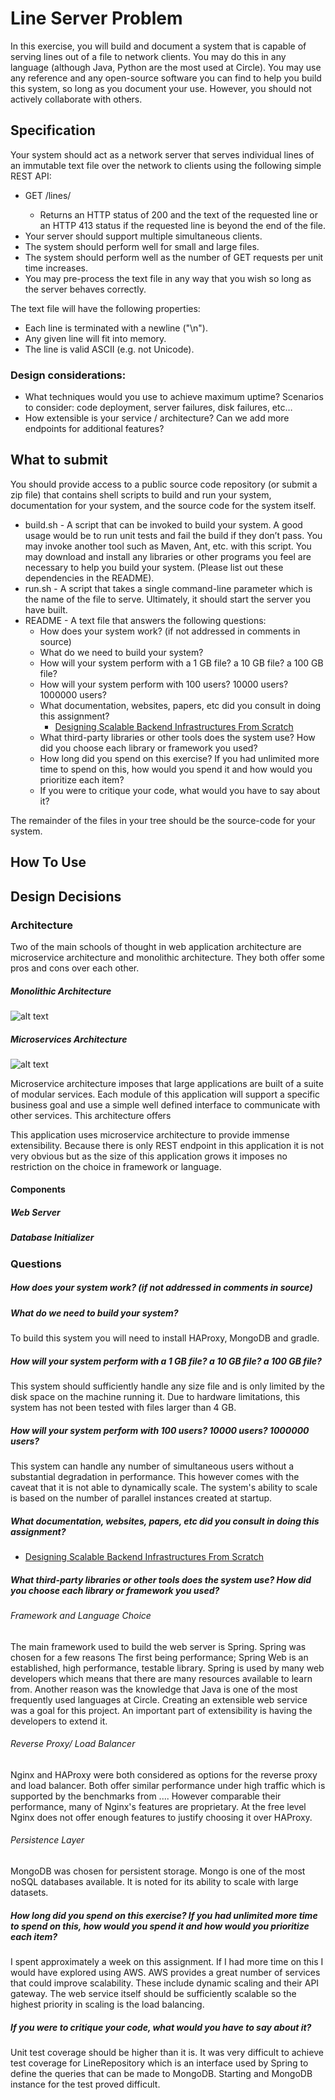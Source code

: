# Line Server Problem
In this exercise, you will build and document a system that is capable of serving lines out of a
file to network clients. You may do this in any language (although Java, Python are the most
used at Circle). You may use any reference and any open-source software you can find to help
you build this system, so long as you document your use. However, you should not actively
collaborate with others.

## Specification
Your system should act as a network server that serves individual lines of an immutable text file
over the network to clients using the following simple REST API:
* GET /lines/<line index>
  * Returns an HTTP status of 200 and the text of the requested line or an HTTP 413 status if the requested line is beyond the end of the file.
* Your server should support multiple simultaneous clients.
* The system should perform well for small and large files.
* The system should perform well as the number of GET requests per unit time increases.
* You may pre-process the text file in any way that you wish so long as the server behaves
correctly.

The text file will have the following properties:
* Each line is terminated with a newline ("\n").
* Any given line will fit into memory.
* The line is valid ASCII (e.g. not Unicode).

### Design considerations:
* What techniques would you use to achieve maximum uptime? Scenarios to consider:
code deployment, server failures, disk failures, etc…
* How extensible is your service / architecture? Can we add more endpoints for additional
features?
## What to submit
You should provide access to a public source code repository (or submit a zip file) that contains
shell scripts to build and run your system, documentation for your system, and the source code
for the system itself.
* build.sh​ - A script that can be invoked to build your system. A good usage would be to
run unit tests and fail the build if they don’t pass. You may invoke another tool such as
Maven, Ant, etc. with this script. You may download and install any libraries or other
programs you feel are necessary to help you build your system. (Please list out these
dependencies in the README).
* run.sh​ - A script that takes a single command-line parameter which is the name of the
file to serve. Ultimately, it should start the server you have built.
* README​ - A text file that answers the following questions:
  * How does your system work? (if not addressed in comments in source)
  * What do we need to build your system?
  * How will your system perform with a 1 GB file? a 10 GB file? a 100 GB file?
  * How will your system perform with 100 users? 10000 users? 1000000 users?
  * What documentation, websites, papers, etc did you consult in doing this assignment?
    * [Designing Scalable Backend Infrastructures From Scratch](https://medium.com/@helloansh/designing-scalable-backend-infrastructures-from-scratch-af80f5767ccc)
  * What third-party libraries or other tools does the system use? How did you
choose each library or framework you used?
  * How long did you spend on this exercise? If you had unlimited more time to spend on this, how would you spend it and how would you prioritize each item?
  * If you were to critique your code, what would you have to say about it?

The remainder of the files in your tree should be the source-code for your system.

## How To Use

## Design Decisions
### Architecture
Two of the main schools of thought in web application architecture are microservice architecture and monolithic architecture.
They both offer some pros and cons over each other.

##### Monolithic Architecture
![alt text](https://cdn-images-1.medium.com/max/800/1*l1RlVVVBlSzhaNS8x5nOxw.png "Monolithic architecture")


##### Microservices Architecture
![alt text](https://cdn-images-1.medium.com/max/800/1*-4JDjKBimQK6mnn4ney_QQ.png "Microservices architecture")

Microservice architecture imposes that large applications are built of a suite of modular services. 
Each module of this application will support a specific business goal and use a simple well defined interface
to communicate with other services. This architecture offers 

This application uses microservice architecture to provide immense extensibility.
Because there is only REST endpoint in this application it is not very obvious but as the size of this application grows
it imposes no restriction on the choice in framework or language. 

#### Components
##### Web Server
##### Database Initializer 

### Questions 
##### How does your system work? (if not addressed in comments in source)

  
  
##### What do we need to build your system?
To build this system you will need to install HAProxy, MongoDB and gradle. 

##### How will your system perform with a 1 GB file? a 10 GB file? a 100 GB file?
This system should sufficiently handle any size file and is only limited by the disk space on the machine running it.
Due to hardware limitations, this system has not been tested with files larger than 4 GB.

##### How will your system perform with 100 users? 10000 users? 1000000 users?
This system can handle any number of simultaneous users without a substantial degradation in performance. This however
comes with the caveat that it is not able to dynamically scale. The system's ability to scale is based on the number of parallel
instances created at startup. 

##### What documentation, websites, papers, etc did you consult in doing this assignment?
   * [Designing Scalable Backend Infrastructures From Scratch](https://medium.com/@helloansh/designing-scalable-backend-infrastructures-from-scratch-af80f5767ccc)
#####  What third-party libraries or other tools does the system use? How did you choose each library or framework you used?
###### Framework and Language Choice
The main framework used to build the web server is Spring. Spring was chosen for a few reasons
The first being performance; Spring Web is an established, high performance, testable library. Spring is used by many web developers
which means that there are many resources available to learn from. Another reason was the knowledge that
Java is one of the most frequently used languages at Circle. Creating an extensible web service was
a goal for this project. An important part of extensibility is having the developers to extend it.
###### Reverse Proxy/ Load Balancer 
Nginx and HAProxy were both considered as options for the reverse proxy and load balancer. Both offer similar performance under high 
traffic which is supported by the benchmarks from .... However comparable their performance, many of Nginx's features
are proprietary. At the free level Nginx does not offer enough features to justify choosing it over
HAProxy. 
###### Persistence Layer
MongoDB was chosen for persistent storage. Mongo is one of the most noSQL databases available. It is noted for its ability to 
scale with large datasets. 


##### How long did you spend on this exercise? If you had unlimited more time to spend on this, how would you spend it and how would you prioritize each item?
I spent approximately a week on this assignment. If I had more time on this I would have explored using AWS. AWS provides a 
great number of services that could improve scalability. These include dynamic scaling and their API gateway. The web service
itself should be sufficiently scalable so the highest priority in scaling is the load balancing. 

##### If you were to critique your code, what would you have to say about it?
Unit test coverage should be higher than it is. It was very difficult to achieve test coverage for LineRepository which 
is an interface used by Spring to define the queries that can be made to MongoDB. Starting and MongoDB instance 
for the test proved difficult. 